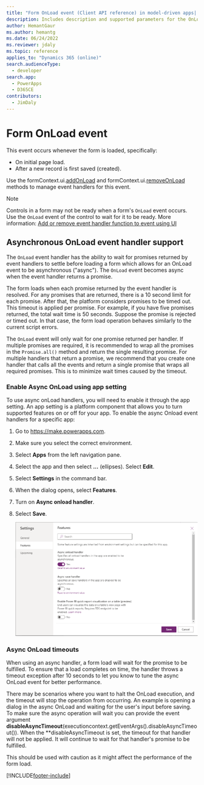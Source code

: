 ```yaml
---
title: "Form OnLoad event (Client API reference) in model-driven apps| MicrosoftDocs"
description: Includes description and supported parameters for the OnLoad event.
author: HemantGaur
ms.author: hemantg
ms.date: 06/24/2022
ms.reviewer: jdaly
ms.topic: reference
applies_to: "Dynamics 365 (online)"
search.audienceType: 
  - developer
search.app: 
  - PowerApps
  - D365CE
contributors:
  - JimDaly
---
```

# Form OnLoad event

This event occurs whenever the form is loaded, specifically:

- On initial page load.
- After a new record is first saved (created). 
 
Use the formContext.ui.[addOnLoad](../formContext-ui/addOnLoad.md) and formContext.ui.[removeOnLoad](../formContext-ui/removeOnLoad.md) methods to manage event handlers for this event. 

> [!NOTE] 
> Controls in a form may not be ready when a form's `OnLoad` event occurs. Use the `OnLoad` event of the control to wait for it to be ready. More information: [Add or remove event handler function to event using UI](../../events-forms-grids.md#add-or-remove-event-handler-function-to-event-using-ui)

## Asynchronous OnLoad event handler support

The `OnLoad` event handler has the ability to wait for promises returned by event handlers to settle before loading a form which allows for an OnLoad event to be asynchronous ("async").  The `OnLoad` event becomes async when the event handler returns a promise.

The form loads when each promise returned by the event handler is resolved. For any promises that are returned, there is a 10 second limit for each promise. After that, the platform considers promises to be timed out. This timeout is applied per promise. For example, if you have five promises returned, the total wait time is 50 seconds.
Suppose the promise is rejected or timed out. In that case, the form load operation behaves similarly to the current script errors.

The `OnLoad` event will only wait for one promise returned per handler. If multiple promises are required, it is recommended to wrap all the promises in the `Promise.all()` method and return the single resulting promise. For multiple handlers that return a promise, we recommend that you create one handler that calls all the events and return a single promise that wraps all required promises. This is to minimize wait times caused by the timeout.

### Enable Async OnLoad using app setting

To use async onLoad handlers, you will need to enable it through the app setting.
An app setting is a platform component that allows you to turn supported features on or off for your app.
To enable the async Onload event handlers for a specific app:

1. Go to https://make.powerapps.com.
2. Make sure you select the correct environment.
3. Select **Apps** from the left navigation pane.
4. Select the app and then select **...** (ellipses). Select **Edit**.
5. Select **Settings** in the command bar.
6. When the dialog opens, select **Features**.
7. Turn on **Async onload handler**.
8. Select **Save**.

    ![Async OnLoad app setting](../../../media/async_onLoad_app_settings.png "Async OnLoad app setting")
    
### Async OnLoad timeouts

When using an async handler, a form load will wait for the promise to be fulfilled. To ensure that a load completes on time, the handler throws a timeout exception after 10 seconds to let you know to tune the async OnLoad event for better performance.

There may be scenarios where you want to halt the OnLoad execution, and the timeout will stop the operation from occurring.  An example is opening a dialog in the async OnLoad and waiting for the user's input before saving. To make sure the async operation will wait you can provide the event argument **disableAsyncTimeout**(executioncontext.getEventArgs().disableAsyncTimeout()).
 When the **disableAsyncTimeout is set, the timeout for that handler will not be applied. It will continue to wait for that handler's promise to be fulfilled.

This should be used with caution as it might affect the performance of the form load.

[!INCLUDE[footer-include](../../../../../includes/footer-banner.md)]
